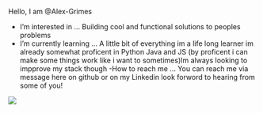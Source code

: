 Hello, I am @Alex-Grimes
- I’m interested in ... Building cool and functional solutions to peoples problems
- I’m currently learning ... A little bit of everything im a life long learner im already somewhat proficent in Python Java and JS (by proficent i can make some things work like i want to sometimes)Im always looking to impprove my stack though 
-How to reach me ... You can reach me via message here on github or on my Linkedin look forword to hearing from some of you!

<img align="center" src="https://github-readme-stats.vercel.app/api/top-langs/?username=Alex-Grimes&theme=Slate" />
